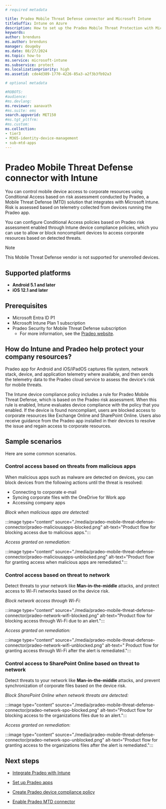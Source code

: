 ```yaml
---
# required metadata

title: Pradeo Mobile Threat Defense connector and Microsoft Intune
titleSuffix: Intune on Azure
description: How to set up the Pradeo Mobile Threat Protection with Microsoft Intune to control mobile device access to your corporate resources.
keywords:
author: brenduns
ms.author: brenduns
manager: dougeby
ms.date: 08/27/2024
ms.topic: how-to
ms.service: microsoft-intune
ms.subservice: protect
ms.localizationpriority: high
ms.assetid: cde4d389-1770-4226-85a3-a2f3b3fb92a3

# optional metadata

#ROBOTS:
#audience:
#ms.devlang:
ms.reviewer: aanavath
#ms.suite: ems
search.appverid: MET150
#ms.tgt_pltfrm:
#ms.custom:
ms.collection:
- tier3
- M365-identity-device-management
- sub-mtd-apps
---
```


# Pradeo Mobile Threat Defense connector with Intune

You can control mobile device access to corporate resources using Conditional Access based on risk assessment conducted by Pradeo, a Mobile Threat Defense (MTD) solution that integrates with Microsoft Intune. Risk is assessed based on telemetry collected from devices running the Pradeo app.

You can configure Conditional Access policies based on Pradeo risk assessment enabled through Intune device compliance policies, which you can use to allow or block noncompliant devices to access corporate resources based on detected threats.

> [!NOTE]
> This Mobile Threat Defense vendor is not supported for unenrolled devices.

## Supported platforms

- **Android 5.1 and later**
- **iOS 12.1 and later**

## Prerequisites

- Microsoft Entra ID P1
- Microsoft Intune Plan 1 subscription
- Pradeo Security for Mobile Threat Defense subscription
  - For more information, see the [Pradeo website](https://pradeo.com/en/use-cases/securing-mobile-applications/).

## How do Intune and Pradeo help protect your company resources?

Pradeo app for Android and iOS/iPadOS captures file system, network stack, device, and application telemetry where available, and then sends the telemetry data to the Pradeo cloud service to assess the device's risk for mobile threats.

The Intune device compliance policy includes a rule for Pradeo Mobile Threat Defense, which is based on the Pradeo risk assessment. When this rule is enabled, Intune evaluates device compliance with the policy that you enabled. If the device is found noncompliant, users are blocked access to corporate resources like Exchange Online and SharePoint Online. Users also receive guidance from the Pradeo app installed in their devices to resolve the issue and regain access to corporate resources.

## Sample scenarios

Here are some common scenarios.

### Control access based on threats from malicious apps

When malicious apps such as malware are detected on devices, you can block devices from the following actions until the threat is resolved:

- Connecting to corporate e-mail
- Syncing corporate files with the OneDrive for Work app
- Accessing company apps

*Block when malicious apps are detected:*

:::image type="content" source="./media/pradeo-mobile-threat-defense-connector/pradeo-maliciousapps-blocked.png" alt-text="Product flow for blocking access due to malicious apps.":::

*Access granted on remediation:*

:::image type="content" source="./media/pradeo-mobile-threat-defense-connector/pradeo-maliciousapps-unblocked.png" alt-text="Product flow for granting access when malicious apps are remediated.":::

### Control access based on threat to network

Detect threats to your network like **Man-in-the-middle** attacks, and protect access to Wi-Fi networks based on the device risk.

*Block network access through Wi-Fi:*

:::image type="content" source="./media/pradeo-mobile-threat-defense-connector/pradeo-network-wifi-blocked.png" alt-text="Product flow for blocking access through Wi-Fi due to an alert.":::

*Access granted on remediation:*

:::image type="content" source="./media/pradeo-mobile-threat-defense-connector/pradeo-network-wifi-unblocked.png" alt-text=" Product flow for granting access through Wi-Fi after the alert is remediated.":::

### Control access to SharePoint Online based on threat to network

Detect threats to your network like **Man-in-the-middle** attacks, and prevent synchronization of corporate files based on the device risk.

*Block SharePoint Online when network threats are detected:*

:::image type="content" source="./media/pradeo-mobile-threat-defense-connector/pradeo-network-spo-blocked.png" alt-text="Product flow for blocking access to the organizations files due to an alert.":::

*Access granted on remediation:*

:::image type="content" source="./media/pradeo-mobile-threat-defense-connector/pradeo-network-spo-unblocked.png" alt-text="Product flow for granting access to the organizations files after the alert is remediated.":::

## Next steps

- [Integrate Pradeo with Intune](pradeo-mtd-connector-integration.md)

- [Set up Pradeo apps](mtd-apps-ios-app-configuration-policy-add-assign.md)

- [Create Pradeo device compliance policy](mtd-device-compliance-policy-create.md)

- [Enable Pradeo MTD connector](mtd-connector-enable.md)
